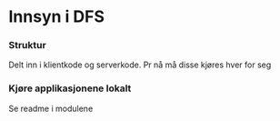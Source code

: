 Innsyn i DFS
=============

### Struktur
Delt inn i klientkode og serverkode. Pr nå må disse kjøres hver for seg

### Kjøre applikasjonene lokalt
Se readme i modulene